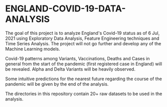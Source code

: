 # ENGLAND-COVID-19-DATA-ANALYSIS

The goal of this project is to analyze England's Covid-19 status as of 6 Jul, 2021 using Exploratory Data Analysis, Feature Engineering techniques and Time Series Analysis. The project will not go further and develop any of the Machine Learning models.

Covid-19 patterns among Variants, Vaccinations, Deaths and Cases in general from the start of the pandemic (first registered case in England) will be revealed. 
Alpha and Delta Variants will be heavily observed.

Some intuitive predictions for the nearest future regarding the course of the pandemic will be given by the end of the analysis.

The directories in this repository contain 20+ raw datasets to be used in the analysis.
